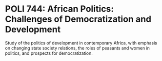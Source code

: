 # POLI 744: African Politics: Challenges of Democratization and Development

Study of the politics of development in contemporary Africa, with emphasis on changing state society relations, the roles of peasants and women in politics, and prospects for democratization.